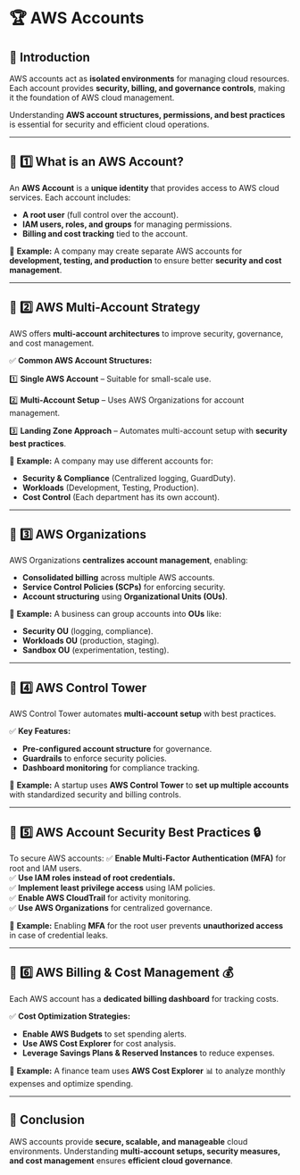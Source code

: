 # 🏆 AWS Accounts

## 🎉 Introduction
AWS accounts act as **isolated environments** for managing cloud resources. Each account provides **security, billing, and governance controls**, making it the foundation of AWS cloud management.

Understanding **AWS account structures, permissions, and best practices** is essential for security and efficient cloud operations.

---

## 📌 1️⃣ What is an AWS Account?
An **AWS Account** is a **unique identity** that provides access to AWS cloud services. Each account includes:
- **A root user** (full control over the account).
- **IAM users, roles, and groups** for managing permissions.
- **Billing and cost tracking** tied to the account.

📌 **Example:** A company may create separate AWS accounts for **development, testing, and production** to ensure better **security and cost management**.

---

## 📌 2️⃣ AWS Multi-Account Strategy
AWS offers **multi-account architectures** to improve security, governance, and cost management.

✅ **Common AWS Account Structures:**

1️⃣ **Single AWS Account** – Suitable for small-scale use.  

2️⃣ **Multi-Account Setup** – Uses AWS Organizations for account management.

3️⃣ **Landing Zone Approach** – Automates multi-account setup with **security best practices**.  


📌 **Example:** A company may use different accounts for:
- **Security & Compliance** (Centralized logging, GuardDuty).
- **Workloads** (Development, Testing, Production).
- **Cost Control** (Each department has its own account).

---

## 📌 3️⃣ AWS Organizations
AWS Organizations **centralizes account management**, enabling:
- **Consolidated billing** across multiple AWS accounts.
- **Service Control Policies (SCPs)** for enforcing security.
- **Account structuring** using **Organizational Units (OUs)**.

📌 **Example:** A business can group accounts into **OUs** like:
- **Security OU** (logging, compliance).
- **Workloads OU** (production, staging).
- **Sandbox OU** (experimentation, testing).

---

## 📌 4️⃣ AWS Control Tower
AWS Control Tower automates **multi-account setup** with best practices.

✅ **Key Features:**
- **Pre-configured account structure** for governance.
- **Guardrails** to enforce security policies.
- **Dashboard monitoring** for compliance tracking.

📌 **Example:** A startup uses **AWS Control Tower** to **set up multiple accounts** with standardized security and billing controls.

---

## 📌 5️⃣ AWS Account Security Best Practices 🔒
To secure AWS accounts:
✅ **Enable Multi-Factor Authentication (MFA)** for root and IAM users.  
✅ **Use IAM roles instead of root credentials.**  
✅ **Implement least privilege access** using IAM policies.  
✅ **Enable AWS CloudTrail** for activity monitoring.  
✅ **Use AWS Organizations** for centralized governance.  

📌 **Example:** Enabling **MFA** for the root user prevents **unauthorized access** in case of credential leaks.

---

## 📌 6️⃣ AWS Billing & Cost Management 💰
Each AWS account has a **dedicated billing dashboard** for tracking costs.

✅ **Cost Optimization Strategies:**
- **Enable AWS Budgets** to set spending alerts.
- **Use AWS Cost Explorer** for cost analysis.
- **Leverage Savings Plans & Reserved Instances** to reduce expenses.

📌 **Example:** A finance team uses **AWS Cost Explorer** 📊 to analyze monthly expenses and optimize spending.

---

## 🎯 Conclusion
AWS accounts provide **secure, scalable, and manageable** cloud environments. Understanding **multi-account setups, security measures, and cost management** ensures **efficient cloud governance**.


